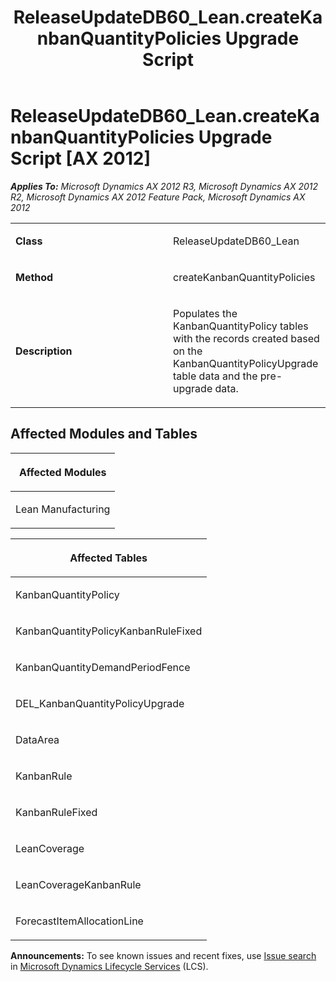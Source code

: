 ﻿---
title: ReleaseUpdateDB60_Lean.createKanbanQuantityPolicies Upgrade Script
TOCTitle: ReleaseUpdateDB60_Lean.createKanbanQuantityPolicies Upgrade Script
ms:assetid: 8b2d99fb-dfe5-8763-4bcd-da404d0fc205
ms:mtpsurl: https://msdn.microsoft.com/en-us/library/JJ736424(v=AX.60)
ms:contentKeyID: 49709613
ms.date: 05/18/2015
mtps_version: v=AX.60
---

# ReleaseUpdateDB60\_Lean.createKanbanQuantityPolicies Upgrade Script [AX 2012]


_**Applies To:** Microsoft Dynamics AX 2012 R3, Microsoft Dynamics AX 2012 R2, Microsoft Dynamics AX 2012 Feature Pack, Microsoft Dynamics AX 2012_

<table>
<colgroup>
<col style="width: 50%" />
<col style="width: 50%" />
</colgroup>
<tbody>
<tr class="odd">
<td><p><strong>Class</strong></p></td>
<td><p>ReleaseUpdateDB60_Lean</p></td>
</tr>
<tr class="even">
<td><p><strong>Method</strong></p></td>
<td><p>createKanbanQuantityPolicies</p></td>
</tr>
<tr class="odd">
<td><p><strong>Description</strong></p></td>
<td><p>Populates the KanbanQuantityPolicy tables with the records created based on the KanbanQuantityPolicyUpgrade table data and the pre-upgrade data.</p></td>
</tr>
</tbody>
</table>


## Affected Modules and Tables

<table>
<colgroup>
<col style="width: 100%" />
</colgroup>
<thead>
<tr class="header">
<th><p>Affected Modules</p></th>
</tr>
</thead>
<tbody>
<tr class="odd">
<td><p>Lean Manufacturing</p></td>
</tr>
</tbody>
</table>


<table>
<colgroup>
<col style="width: 100%" />
</colgroup>
<thead>
<tr class="header">
<th><p>Affected Tables</p></th>
</tr>
</thead>
<tbody>
<tr class="odd">
<td><p>KanbanQuantityPolicy</p></td>
</tr>
<tr class="even">
<td><p>KanbanQuantityPolicyKanbanRuleFixed</p></td>
</tr>
<tr class="odd">
<td><p>KanbanQuantityDemandPeriodFence</p></td>
</tr>
<tr class="even">
<td><p>DEL_KanbanQuantityPolicyUpgrade</p></td>
</tr>
<tr class="odd">
<td><p>DataArea</p></td>
</tr>
<tr class="even">
<td><p>KanbanRule</p></td>
</tr>
<tr class="odd">
<td><p>KanbanRuleFixed</p></td>
</tr>
<tr class="even">
<td><p>LeanCoverage</p></td>
</tr>
<tr class="odd">
<td><p>LeanCoverageKanbanRule</p></td>
</tr>
<tr class="even">
<td><p>ForecastItemAllocationLine</p></td>
</tr>
</tbody>
</table>

  
**Announcements:** To see known issues and recent fixes, use [Issue search](http://go.microsoft.com/fwlink/?linkid=389258) in [Microsoft Dynamics Lifecycle Services](http://go.microsoft.com/fwlink/?linkid=306505) (LCS).

